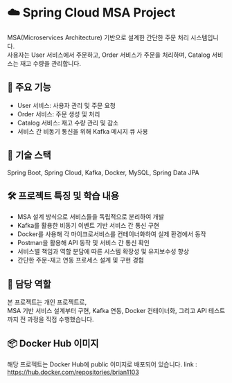 # ☁️ Spring Cloud MSA Project

MSA(Microservices Architecture) 기반으로 설계한 간단한 주문 처리 시스템입니다.  
사용자는 User 서비스에서 주문하고, Order 서비스가 주문을 처리하며, Catalog 서비스는 재고 수량을 관리합니다.

## 📌 주요 기능

- User 서비스: 사용자 관리 및 주문 요청  
- Order 서비스: 주문 생성 및 처리  
- Catalog 서비스: 재고 수량 관리 및 감소  
- 서비스 간 비동기 통신을 위해 Kafka 메시지 큐 사용

## 🔧 기술 스택

Spring Boot, Spring Cloud, Kafka, Docker, MySQL, Spring Data JPA

## 🛠️ 프로젝트 특징 및 학습 내용

- MSA 설계 방식으로 서비스들을 독립적으로 분리하여 개발  
- Kafka를 활용한 비동기 이벤트 기반 서비스 간 통신 구현  
- Docker를 사용해 각 마이크로서비스를 컨테이너화하여 실제 환경에서 동작  
- Postman을 활용해 API 동작 및 서비스 간 통신 확인  
- 서비스별 책임과 역할 분담에 따른 시스템 확장성 및 유지보수성 향상  
- 간단한 주문-재고 연동 프로세스 설계 및 구현 경험

## 👤 담당 역할

본 프로젝트는 개인 프로젝트로,  
MSA 기반 서비스 설계부터 구현, Kafka 연동, Docker 컨테이너화, 그리고 API 테스트까지 전 과정을 직접 수행했습니다.

## 📦 Docker Hub 이미지

해당 프로젝트는 Docker Hub에 public 이미지로 배포되어 있습니다.
link : https://hub.docker.com/repositories/brian1103
